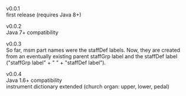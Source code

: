 v0.0.1<br>
first release (requires Java 8+)

v0.0.2<br>
Java 7+ compatibility

v0.0.3<br>
So far, msm part names were the staffDef labels. Now, they are created from an eventually existing parent staffGrp label and the staffDef label ("staffGrp label" + " " + "staffDef label").

v0.0.4<br>
Java 1.6+ compatibility<br>
instrument dictionary extended (church organ: upper, lower, pedal)
